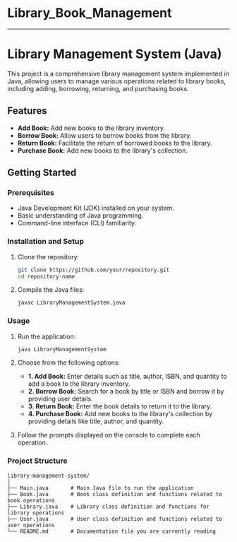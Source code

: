 # Library_Book_Management


---

# Library Management System (Java)

This project is a comprehensive library management system implemented in Java, allowing users to manage various operations related to library books, including adding, borrowing, returning, and purchasing books.

## Features

- **Add Book:** Add new books to the library inventory.
- **Borrow Book:** Allow users to borrow books from the library.
- **Return Book:** Facilitate the return of borrowed books to the library.
- **Purchase Book:** Add new books to the library's collection.

## Getting Started

### Prerequisites

- Java Development Kit (JDK) installed on your system.
- Basic understanding of Java programming.
- Command-line interface (CLI) familiarity.

### Installation and Setup

1. Clone the repository:

   ```bash
   git clone https://github.com/your/repository.git
   cd repository-name
   ```

2. Compile the Java files:

   ```bash
   javac LibraryManagementSystem.java
   ```

### Usage

1. Run the application:

   ```bash
   java LibraryManagementSystem
   ```

2. Choose from the following options:

   - **1. Add Book:** Enter details such as title, author, ISBN, and quantity to add a book to the library inventory.
   - **2. Borrow Book:** Search for a book by title or ISBN and borrow it by providing user details.
   - **3. Return Book:** Enter the book details to return it to the library.
   - **4. Purchase Book:** Add new books to the library's collection by providing details like title, author, and quantity.

3. Follow the prompts displayed on the console to complete each operation.

### Project Structure

```
library-management-system/
│
├── Main.java       # Main Java file to run the application
├── Book.java       # Book class definition and functions related to book operations
├── Library.java    # Library class definition and functions for library operations
├── User.java       # User class definition and functions related to user operations
└── README.md       # Documentation file you are currently reading
```
